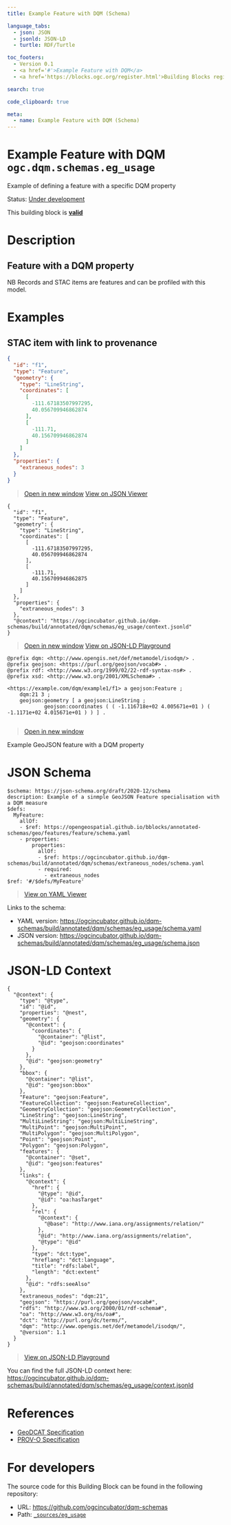 ```yaml
---
title: Example Feature with DQM (Schema)

language_tabs:
  - json: JSON
  - jsonld: JSON-LD
  - turtle: RDF/Turtle

toc_footers:
  - Version 0.1
  - <a href='#'>Example Feature with DQM</a>
  - <a href='https://blocks.ogc.org/register.html'>Building Blocks register</a>

search: true

code_clipboard: true

meta:
  - name: Example Feature with DQM (Schema)
---
```



# Example Feature with DQM `ogc.dqm.schemas.eg_usage`

Example of defining a feature with a specific DQM property

<p class="status">
    <span data-rainbow-uri="http://www.opengis.net/def/status">Status</span>:
    <a href="http://www.opengis.net/def/status/under-development" target="_blank" data-rainbow-uri>Under development</a>
</p>

<aside class="success">
This building block is <strong><a href="https://github.com/ogcincubator/dqm-schemas/blob/master/build/tests/dqm/schemas/eg_usage/" target="_blank">valid</a></strong>
</aside>

# Description

## Feature with a DQM property

NB Records and STAC items are features and can be profiled with this model.


# Examples

## STAC item with link to provenance



```json
{
  "id": "f1",
  "type": "Feature",
  "geometry": {
    "type": "LineString",
    "coordinates": [
      [
        -111.67183507997295,
        40.056709946862874
      ],
      [
        -111.71,
        40.156709946862874
      ]
    ]
  },
  "properties": {
    "extraneous_nodes": 3
  }
}

```

<blockquote class="lang-specific json">
  <p class="example-links">
    <a target="_blank" href="https://ogcincubator.github.io/dqm-schemas/build/tests/dqm/schemas/eg_usage/example_1_1.json">Open in new window</a>
    <a target="_blank" href="https://avillar.github.io/TreedocViewer/?dataParser=json&amp;dataUrl=https%3A%2F%2Fogcincubator.github.io%2Fdqm-schemas%2Fbuild%2Ftests%2Fdqm%2Fschemas%2Feg_usage%2Fexample_1_1.json&amp;expand=2&amp;option=%7B%22showTable%22%3A+false%7D">View on JSON Viewer</a></p>
</blockquote>




```jsonld
{
  "id": "f1",
  "type": "Feature",
  "geometry": {
    "type": "LineString",
    "coordinates": [
      [
        -111.67183507997295,
        40.056709946862874
      ],
      [
        -111.71,
        40.156709946862875
      ]
    ]
  },
  "properties": {
    "extraneous_nodes": 3
  },
  "@context": "https://ogcincubator.github.io/dqm-schemas/build/annotated/dqm/schemas/eg_usage/context.jsonld"
}
```

<blockquote class="lang-specific jsonld">
  <p class="example-links">
    <a target="_blank" href="https://ogcincubator.github.io/dqm-schemas/build/tests/dqm/schemas/eg_usage/example_1_1.jsonld">Open in new window</a>
    <a target="_blank" href="https://json-ld.org/playground/#json-ld=https%3A%2F%2Fogcincubator.github.io%2Fdqm-schemas%2Fbuild%2Ftests%2Fdqm%2Fschemas%2Feg_usage%2Fexample_1_1.jsonld">View on JSON-LD Playground</a>
</blockquote>




```turtle
@prefix dqm: <http://www.opengis.net/def/metamodel/isodqm/> .
@prefix geojson: <https://purl.org/geojson/vocab#> .
@prefix rdf: <http://www.w3.org/1999/02/22-rdf-syntax-ns#> .
@prefix xsd: <http://www.w3.org/2001/XMLSchema#> .

<https://example.com/dqm/example1/f1> a geojson:Feature ;
    dqm:21 3 ;
    geojson:geometry [ a geojson:LineString ;
            geojson:coordinates ( ( -1.116718e+02 4.005671e+01 ) ( -1.1171e+02 4.015671e+01 ) ) ] .


```

<blockquote class="lang-specific turtle">
  <p class="example-links">
    <a target="_blank" href="https://ogcincubator.github.io/dqm-schemas/build/tests/dqm/schemas/eg_usage/example_1_1.ttl">Open in new window</a>
</blockquote>


Example GeoJSON feature with a DQM property



# JSON Schema

```yaml--schema
$schema: https://json-schema.org/draft/2020-12/schema
description: Example of a sinmple GeoJSON Feature specialisation with a DQM measure
$defs:
  MyFeature:
    allOf:
    - $ref: https://opengeospatial.github.io/bblocks/annotated-schemas/geo/features/feature/schema.yaml
    - properties:
        properties:
          allOf:
          - $ref: https://ogcincubator.github.io/dqm-schemas/build/annotated/dqm/schemas/extraneous_nodes/schema.yaml
          - required:
            - extraneous_nodes
$ref: '#/$defs/MyFeature'

```

> <a target="_blank" href="https://avillar.github.io/TreedocViewer/?dataParser=yaml&amp;dataUrl=https%3A%2F%2Fogcincubator.github.io%2Fdqm-schemas%2Fbuild%2Fannotated%2Fdqm%2Fschemas%2Feg_usage%2Fschema.yaml&amp;expand=2&amp;option=%7B%22showTable%22%3A+false%7D">View on YAML Viewer</a>

Links to the schema:

* YAML version: <a href="https://ogcincubator.github.io/dqm-schemas/build/annotated/dqm/schemas/eg_usage/schema.yaml" target="_blank">https://ogcincubator.github.io/dqm-schemas/build/annotated/dqm/schemas/eg_usage/schema.yaml</a>
* JSON version: <a href="https://ogcincubator.github.io/dqm-schemas/build/annotated/dqm/schemas/eg_usage/schema.json" target="_blank">https://ogcincubator.github.io/dqm-schemas/build/annotated/dqm/schemas/eg_usage/schema.json</a>


# JSON-LD Context

```json--ldContext
{
  "@context": {
    "type": "@type",
    "id": "@id",
    "properties": "@nest",
    "geometry": {
      "@context": {
        "coordinates": {
          "@container": "@list",
          "@id": "geojson:coordinates"
        }
      },
      "@id": "geojson:geometry"
    },
    "bbox": {
      "@container": "@list",
      "@id": "geojson:bbox"
    },
    "Feature": "geojson:Feature",
    "FeatureCollection": "geojson:FeatureCollection",
    "GeometryCollection": "geojson:GeometryCollection",
    "LineString": "geojson:LineString",
    "MultiLineString": "geojson:MultiLineString",
    "MultiPoint": "geojson:MultiPoint",
    "MultiPolygon": "geojson:MultiPolygon",
    "Point": "geojson:Point",
    "Polygon": "geojson:Polygon",
    "features": {
      "@container": "@set",
      "@id": "geojson:features"
    },
    "links": {
      "@context": {
        "href": {
          "@type": "@id",
          "@id": "oa:hasTarget"
        },
        "rel": {
          "@context": {
            "@base": "http://www.iana.org/assignments/relation/"
          },
          "@id": "http://www.iana.org/assignments/relation",
          "@type": "@id"
        },
        "type": "dct:type",
        "hreflang": "dct:language",
        "title": "rdfs:label",
        "length": "dct:extent"
      },
      "@id": "rdfs:seeAlso"
    },
    "extraneous_nodes": "dqm:21",
    "geojson": "https://purl.org/geojson/vocab#",
    "rdfs": "http://www.w3.org/2000/01/rdf-schema#",
    "oa": "http://www.w3.org/ns/oa#",
    "dct": "http://purl.org/dc/terms/",
    "dqm": "http://www.opengis.net/def/metamodel/isodqm/",
    "@version": 1.1
  }
}
```

> <a target="_blank" href="https://json-ld.org/playground/#json-ld=https%3A%2F%2Fogcincubator.github.io%2Fdqm-schemas%2Fbuild%2Fannotated%2Fdqm%2Fschemas%2Feg_usage%2Fcontext.jsonld">View on JSON-LD Playground</a>

You can find the full JSON-LD context here:
<a href="https://ogcincubator.github.io/dqm-schemas/build/annotated/dqm/schemas/eg_usage/context.jsonld" target="_blank">https://ogcincubator.github.io/dqm-schemas/build/annotated/dqm/schemas/eg_usage/context.jsonld</a>

# References

* [GeoDCAT Specification](http://www.opengis.net/def/metamodel/profiles/geodcat)
* [PROV-O Specification](https://www.w3.org/TR/prov-o/)

# For developers

The source code for this Building Block can be found in the following repository:

* URL: <a href="https://github.com/ogcincubator/dqm-schemas" target="_blank">https://github.com/ogcincubator/dqm-schemas</a>
* Path:
<code><a href="https://github.com/ogcincubator/dqm-schemas/blob/HEAD/_sources/eg_usage" target="_blank">_sources/eg_usage</a></code>

